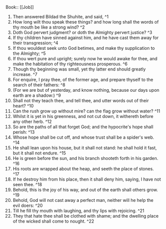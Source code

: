  Book:: [[Job]]
 1. Then answered Bildad the Shuhite, and said, ^1
 2. How long wilt thou speak these things? and how long shall the words of thy mouth be like a strong wind? ^2
 3. Doth God pervert judgment? or doth the Almighty pervert justice? ^3
 4. If thy children have sinned against him, and he have cast them away for their transgression; ^4
 5. If thou wouldest seek unto God betimes, and make thy supplication to the Almighty; ^5
 6. If thou wert pure and upright; surely now he would awake for thee, and make the habitation of thy righteousness prosperous. ^6
 7. Though thy beginning was small, yet thy latter end should greatly increase. ^7
 8. For enquire, I pray thee, of the former age, and prepare thyself to the search of their fathers: ^8
 9. (For we are but of yesterday, and know nothing, because our days upon earth are a shadow:) ^9
 10. Shall not they teach thee, and tell thee, and utter words out of their heart? ^10
 11. Can the rush grow up without mire? can the flag grow without water? ^11
 12. Whilst it is yet in his greenness, and not cut down, it withereth before any other herb. ^12
 13. So are the paths of all that forget God; and the hypocrite's hope shall perish: ^13
 14. Whose hope shall be cut off, and whose trust shall be a spider's web. ^14
 15. He shall lean upon his house, but it shall not stand: he shall hold it fast, but it shall not endure. ^15
 16. He is green before the sun, and his branch shooteth forth in his garden. ^16
 17. His roots are wrapped about the heap, and seeth the place of stones. ^17
 18. If he destroy him from his place, then it shall deny him, saying, I have not seen thee. ^18
 19. Behold, this is the joy of his way, and out of the earth shall others grow. ^19
 20. Behold, God will not cast away a perfect man, neither will he help the evil doers: ^20
 21. Till he fill thy mouth with laughing, and thy lips with rejoicing. ^21
 22. They that hate thee shall be clothed with shame; and the dwelling place of the wicked shall come to nought. ^22
